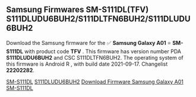 <h2>Samsung Firmwares SM-S111DL(TFV) S111DLUDU6BUH2/S111DLTFN6BUH2/S111DLUDU6BUH2</h2>
Download the Samsung firmware for the ✅ <strong>Samsung Galaxy A01 </strong> ⭐ <strong>SM-S111DL</strong> with product code <strong>TFV</strong> . This firmware has version number PDA <strong>S111DLUDU6BUH2</strong> and CSC S111DLTFN6BUH2. The operating system of this firmware is Android R , with build date 2021-09-17. Changelist <strong>22202282</strong>.


[SM-S111DL](https://samfirm.shop/samsung/model/SM-S111DL)
[S111DLUDU6BUH2](https://samfirm.shop/samsung/pda/S111DLUDU6BUH2)
[Download Firmware Samsung Galaxy A01 SM-S111DL](https://samfirm.shop/samsung/firmware/457268)
